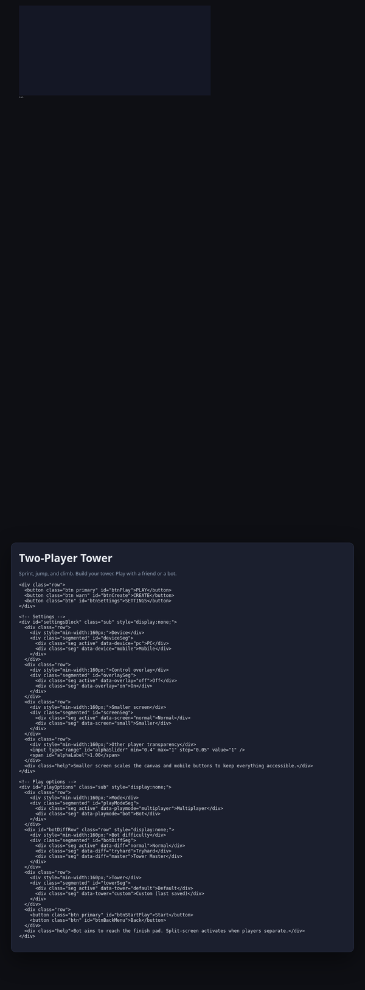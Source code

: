 <!DOCTYPE html>
<html lang="en">
<head>
  <meta charset="UTF-8" />
  <title>Tower Platformer — Full Updated Build</title>
  <style>
    :root {
      --bg: #0e0f14;
      --canvas: #141725;
      --panel: #1b1f2e;
      --border: #2a3147;
      --text: #e9edf3;
      --muted: #94a3b8;
      --accent: #4ab3ed;
      --accent2: #e4b423;
      --danger: #c63e3e;
      --ok: #27c39f;
      --mc-size: 84px; /* mobile control default size */

      /* Responsive tuning variables */
      --canvas-scale: 1;
      --canvas-shift-x: 0px;
      --ui-scale: 1;
      --menu-scale: 1;
      --menu-offset-x: 0px;
      --toolbar-scale: 1;
      --hint-scale: 1;
      --font-scale: 1;
      --btn-scale: 1;
      --panel-width: 860px;
    }
    html, body {
      margin:0; height:100%;
      background:var(--bg); color:var(--text);
      font-family: ui-sans-serif, system-ui, -apple-system, Segoe UI, Roboto, Arial;
      overflow:hidden;
    }
    canvas {
      display:block; margin:0 auto; background:var(--canvas);
      transition: transform 0.2s ease;
      transform-origin: center top;
      transform: translateX(var(--canvas-shift-x)) scale(var(--canvas-scale));
    }

    /* UI layers */
    .ui-layer { position:fixed; inset:0; display:grid; place-items:center; pointer-events:none; }
    .panel {
      pointer-events:auto; background:var(--panel); border:1px solid var(--border); border-radius:12px; padding:20px;
      width:var(--panel-width); max-width:calc(100% - 40px); box-shadow:0 20px 60px rgba(0,0,0,0.45);
      max-height: 80vh; overflow-y: auto; /* scrolling */
      transform: scale(var(--menu-scale));
      transform-origin: top left;
      margin-left: var(--menu-offset-x);
    }
    .panel h1 { margin:0 0 8px 0; transform: scale(var(--font-scale)); transform-origin: left top; }
    .row { display:flex; gap:12px; align-items:center; margin:12px 0; flex-wrap: wrap; transform: scale(var(--ui-scale)); transform-origin: left top; }
    .btn {
      background:#222637; border:1px solid var(--border); color:var(--text);
      border-radius:10px; padding:12px 14px; font-weight:600; cursor:pointer;
      transform: scale(var(--btn-scale)); transform-origin: left top;
    }
    .btn:hover { background:#2a3147; }
    .btn.primary { background:linear-gradient(180deg,#2a91c7,#1f78aa); border-color:#2a91c7; }
    .btn.warn { background:linear-gradient(180deg,#b7561f,#9d430f); border-color:#b7561f; }
    .btn.danger { background:linear-gradient(180deg,#c63e3e,#a93131); border-color:#c63e3e; }
    .segmented { display:flex; gap:8px; flex-wrap:wrap; }
    .seg { background:#222637; border:1px solid var(--border); color:var(--text); padding:10px 12px; border-radius:8px; cursor:pointer; }
    .seg.active { background:#2a3147; border-color:#3b4767; }
    .segmented.disabled .seg { opacity: 0.5; pointer-events: none; }
    .sub { margin-top:14px; padding-top:14px; border-top:1px solid #252a3a; }
    .help { color:var(--muted); font-size:13px; transform: scale(var(--font-scale)); transform-origin: left top; }

    /* Editor toolbar */
    .toolbar {
      position:fixed; left:16px; top:16px; display:flex; gap:8px; background:#141725cc; border:1px solid #242a3c;
      border-radius:10px; padding:8px; z-index:10; backdrop-filter: blur(4px);
      transform: scale(var(--toolbar-scale));
      transform-origin: left top;
      margin-left: var(--menu-offset-x);
    }
    .tool { background:#222637; border:1px solid var(--border); color:#d7deea; padding:8px 12px; border-radius:8px; cursor:pointer; }
    .tool.active { background:#2a3147; border-color:#3b4767; }
    .hint {
      position:fixed; right:16px; top:16px; background:#141725cc; color:#cfe2ff; border:1px solid #242a3c;
      padding:8px 12px; border-radius:10px; backdrop-filter: blur(4px); pointer-events:none; z-index:10;
      transform: scale(var(--hint-scale));
      transform-origin: right top;
    }

    /* Mobile controls */
    .mobile-controls { position:fixed; inset:0; pointer-events:none; }
    .mc-btn {
      position:absolute; width:var(--mc-size); height:var(--mc-size); border-radius:50%;
      background: radial-gradient(circle at 30% 30%, #2a3147, #181b26 60%);
      border:1px solid #3b4767; box-shadow: inset 0 6px 12px rgba(0,0,0,0.4), 0 2px 8px rgba(0,0,0,0.4);
      pointer-events:auto; display:flex; align-items:center; justify-content:center; color:#cfe2ff; font-weight:700; font-size:24px;
      user-select:none;
    }
    .mc-btn:active { filter:brightness(1.2); }

    /* Mobile-small layout nudges */
    body.mobile-small .ui-layer { place-items: start; }
    body.mobile-small .panel { margin-left: 12px; }
    body.mobile-small .toolbar { left: 8px; }
  </style>
</head>
<body>
<canvas id="gameCanvas" width="1024" height="480"></canvas>

<!-- Menu -->
<div class="ui-layer" id="menuLayer">
  <div class="panel">
    <h1>Two-Player Tower</h1>
    <p class="help">Sprint, jump, and climb. Build your tower. Play with a friend or a bot.</p>

    <div class="row">
      <button class="btn primary" id="btnPlay">PLAY</button>
      <button class="btn warn" id="btnCreate">CREATE</button>
      <button class="btn" id="btnSettings">SETTINGS</button>
    </div>

    <!-- Settings -->
    <div id="settingsBlock" class="sub" style="display:none;">
      <div class="row">
        <div style="min-width:160px;">Device</div>
        <div class="segmented" id="deviceSeg">
          <div class="seg active" data-device="pc">PC</div>
          <div class="seg" data-device="mobile">Mobile</div>
        </div>
      </div>
      <div class="row">
        <div style="min-width:160px;">Control overlay</div>
        <div class="segmented" id="overlaySeg">
          <div class="seg active" data-overlay="off">Off</div>
          <div class="seg" data-overlay="on">On</div>
        </div>
      </div>
      <div class="row">
        <div style="min-width:160px;">Smaller screen</div>
        <div class="segmented" id="screenSeg">
          <div class="seg active" data-screen="normal">Normal</div>
          <div class="seg" data-screen="small">Smaller</div>
        </div>
      </div>
      <div class="row">
        <div style="min-width:160px;">Other player transparency</div>
        <input type="range" id="alphaSlider" min="0.4" max="1" step="0.05" value="1" />
        <span id="alphaLabel">1.00</span>
      </div>
      <div class="help">Smaller screen scales the canvas and mobile buttons to keep everything accessible.</div>
    </div>

    <!-- Play options -->
    <div id="playOptions" class="sub" style="display:none;">
      <div class="row">
        <div style="min-width:160px;">Mode</div>
        <div class="segmented" id="playModeSeg">
          <div class="seg active" data-playmode="multiplayer">Multiplayer</div>
          <div class="seg" data-playmode="bot">Bot</div>
        </div>
      </div>
      <div id="botDiffRow" class="row" style="display:none;">
        <div style="min-width:160px;">Bot difficulty</div>
        <div class="segmented" id="botDiffSeg">
          <div class="seg active" data-diff="normal">Normal</div>
          <div class="seg" data-diff="tryhard">Tryhard</div>
          <div class="seg" data-diff="master">Tower Master</div>
        </div>
      </div>
      <div class="row">
        <div style="min-width:160px;">Tower</div>
        <div class="segmented" id="towerSeg">
          <div class="seg active" data-tower="default">Default</div>
          <div class="seg" data-tower="custom">Custom (last saved)</div>
        </div>
      </div>
      <div class="row">
        <button class="btn primary" id="btnStartPlay">Start</button>
        <button class="btn" id="btnBackMenu">Back</button>
      </div>
      <div class="help">Bot aims to reach the finish pad. Split-screen activates when players separate.</div>
    </div>
  </div>
</div>

<!-- Editor toolbar -->
<div class="toolbar" id="editorToolbar" style="display:none;">
  <div class="tool active" data-tool="platform">Platform</div>
  <div class="tool" data-tool="hazard">Hazard</div>
  <div class="tool" data-tool="collectible">Gem</div>
  <div class="tool" data-tool="checkpoint">Checkpoint</div>
  <div class="tool" id="gridSnapBtn">Snap: 20</div>
  <div class="tool" id="playtestBtn">Playtest</div>
  <div class="tool" id="clearBtn">Clear</div>
  <div class="tool" id="saveBtn">Save</div>
  <div class="tool" id="loadBtn">Load</div>
  <div class="tool danger" id="exitCreateBtn">Exit</div>
</div>
<div class="hint" id="editorHint" style="display:none;">Create: place with click, move with drag. WASD to pan. Spawn and Finish pad are movable.</div>

<!-- Mobile controls -->
<div class="mobile-controls" id="mobileControls" style="display:none;">
  <!-- Player 1 left side -->
  <div class="mc-btn" id="mcP1Left" style="left: 26px; bottom: 28px;">◀</div>
  <div class="mc-btn" id="mcP1Right" style="left: calc(26px + var(--mc-size) + 16px); bottom: 28px;">▶</div>
  <div class="mc-btn" id="mcP1Jump" style="left: calc(26px + var(--mc-size)/2 + 8px); bottom: calc(28px + var(--mc-size) + 18px);">⤒</div>
  <!-- Player 2 right side -->
  <div class="mc-btn" id="mcP2Left" style="right: calc(26px + var(--mc-size) + 16px); bottom: 28px;">◀</div>
  <div class="mc-btn" id="mcP2Right" style="right: 26px; bottom: 28px;">▶</div>
  <div class="mc-btn" id="mcP2Jump" style="right: calc(26px + var(--mc-size)/2 + 8px); bottom: calc(28px + var(--mc-size) + 18px);">⤒</div>
  <!-- Create-only down button -->
  <div class="mc-btn" id="mcCreateDown" style="left: calc(26px + var(--mc-size)*2 + 48px); bottom: 28px; display:none;">▼</div>
</div>

<script>
/* ==== CONFIG ==== */
const CANVAS_WIDTH = 1024;
const CANVAS_HEIGHT = 480;
const VIEW_WIDTH = CANVAS_WIDTH / 2;
const VIEW_HEIGHT = CANVAS_HEIGHT;
const WORLD_WIDTH = 1600;
const WORLD_HEIGHT = 2400;
const SPLIT_DISTANCE = 480;
const MERGE_DISTANCE = 360;

/* ==== STATE ==== */
let mode = "menu"; // "menu" | "play" | "create" | "playtest"
let deviceType = "pc"; // "pc" | "mobile"
let overlayEnabled = false;
let screenMode = "normal"; // "normal" | "small"
let playMode = "multiplayer"; // "multiplayer" | "bot"
let botDifficulty = "normal"; // "normal" | "tryhard" | "master"
let towerSelection = "default"; // "default" | "custom"
let currentSplitMode = "merged";
let gridSnap = 20;
let otherAlpha = 1.0; // transparency for other player/bot

/* Mobile-small gameplay tuning */
function getGameplayTuning() {
  const mobileSmall = (deviceType === "mobile" && screenMode === "small");
  return {
    speedMult: mobileSmall ? 1.18 : 1.0,
    jumpVelocity: mobileSmall ? -15.8 : -14.2,
    botReachX: mobileSmall ? { normal: 170, tryhard: 210, master: 230 } : { normal: 140, tryhard: 180, master: 200 },
    botReachY: mobileSmall ? { normal: 130, tryhard: 150, master: 170 } : { normal: 110, tryhard: 130, master: 150 }
  };
}

/* ==== INPUT ==== */
const keys = {};
window.addEventListener("keydown", e => keys[e.code] = true);
window.addEventListener("keyup", e => keys[e.code] = false);

/* ==== UI HOOKUP ==== */
const menuLayer = document.getElementById("menuLayer");
const btnPlay = document.getElementById("btnPlay");
const btnSettings = document.getElementById("btnSettings");
const btnCreate = document.getElementById("btnCreate");
const settingsBlock = document.getElementById("settingsBlock");
const playOptions = document.getElementById("playOptions");
const btnStartPlay = document.getElementById("btnStartPlay");
const btnBackMenu = document.getElementById("btnBackMenu");
const alphaSlider = document.getElementById("alphaSlider");
const alphaLabel = document.getElementById("alphaLabel");

function segmentedInit(segEl, value, attr, onChange) {
  [...segEl.children].forEach(ch => {
    ch.classList.toggle("active", ch.getAttribute(attr) === value);
    ch.addEventListener("click", () => {
      [...segEl.children].forEach(n => n.classList.remove("active"));
      ch.classList.add("active");
      onChange(ch.getAttribute(attr));
      syncMobileControls();
      applyScreenScale();
    });
  });
}
const deviceSeg = document.getElementById("deviceSeg");
const overlaySeg = document.getElementById("overlaySeg");
const screenSeg = document.getElementById("screenSeg");
const playModeSeg = document.getElementById("playModeSeg");
const botDiffSeg = document.getElementById("botDiffSeg");
const botDiffRow = document.getElementById("botDiffRow");
const towerSeg = document.getElementById("towerSeg");

segmentedInit(deviceSeg, deviceType, "data-device", v => {
  deviceType = v;
  // Control overlay only available on mobile
  const overlayContainer = document.getElementById("overlaySeg");
  if (deviceType === "mobile") {
    overlayContainer.classList.remove("disabled");
  } else {
    overlayEnabled = false;
    [...overlayContainer.children].forEach(n => n.classList.remove("active"));
    overlayContainer.querySelector('[data-overlay="off"]').classList.add("active");
    overlayContainer.classList.add("disabled");
  }
});
segmentedInit(overlaySeg, overlayEnabled ? "on" : "off", "data-overlay", v => overlayEnabled = (v === "on"));
segmentedInit(screenSeg, screenMode, "data-screen", v => { screenMode = v; applyScreenScale(); });
segmentedInit(playModeSeg, playMode, "data-playmode", v => { playMode = v; botDiffRow.style.display = (playMode === "bot") ? "flex" : "none"; });
segmentedInit(botDiffSeg, botDifficulty, "data-diff", v => botDifficulty = v);
segmentedInit(towerSeg, towerSelection, "data-tower", v => towerSelection = v);

alphaSlider.addEventListener("input", () => {
  otherAlpha = parseFloat(alphaSlider.value);
  alphaLabel.textContent = otherAlpha.toFixed(2);
});

btnPlay.addEventListener("click", () => {
  playOptions.style.display = "block";
  settingsBlock.style.display = "none";
  botDiffRow.style.display = (playMode === "bot") ? "flex" : "none";
});
btnBackMenu.addEventListener("click", () => {
  playOptions.style.display = "none";
});
btnSettings.addEventListener("click", () => {
  settingsBlock.style.display = settingsBlock.style.display === "none" ? "block" : "none";
  playOptions.style.display = "none";
});
btnStartPlay.addEventListener("click", () => {
  loadActiveLevel(towerSelection);
  mode = "play";
  menuLayer.style.display = "none";
  editorToolbar.style.display = "none";
  editorHint.style.display = "none";
  resetPlayersToSpawn();
  syncMobileControls();
});
btnCreate.addEventListener("click", () => {
  startCreateFresh();
});

/* ==== MOBILE CONTROLS ==== */
const mcLayer = document.getElementById("mobileControls");
function bindPress(btn, codes) {
  const down = e => { e.preventDefault(); codes.forEach(code => keys[code] = true); };
  const up = e => { e.preventDefault(); codes.forEach(code => keys[code] = false); };
  btn.addEventListener("touchstart", down, { passive:false });
  btn.addEventListener("touchend", up, { passive:false });
  btn.addEventListener("mousedown", down);
  window.addEventListener("mouseup", up);
}
bindPress(document.getElementById("mcP1Left"), ["KeyA"]);
bindPress(document.getElementById("mcP1Right"), ["KeyD"]);
bindPress(document.getElementById("mcP1Jump"), ["KeyW"]);
bindPress(document.getElementById("mcP2Left"), ["ArrowLeft"]);
bindPress(document.getElementById("mcP2Right"), ["ArrowRight"]);
bindPress(document.getElementById("mcP2Jump"), ["ArrowUp"]);
bindPress(document.getElementById("mcCreateDown"), ["KeyS"]); // create-only down

function syncMobileControls() {
  const isMobile = (deviceType === "mobile");
  const showLayer = (isMobile && overlayEnabled && mode !== "menu");
  mcLayer.style.display = showLayer ? "block" : "none";
  // Create-only down button visibility
  const downBtn = document.getElementById("mcCreateDown");
  downBtn.style.display = (showLayer && mode === "create") ? "block" : "none";
}

/* Enhanced screen scaling logic per device and mode */
function applyScreenScale() {
  const root = document.documentElement;
  const body = document.body;
  const mobile = (deviceType === "mobile");
  const small = (screenMode === "small");

  // Defaults
  root.style.setProperty("--canvas-scale", "1");
  root.style.setProperty("--mc-size", "84px");
  root.style.setProperty("--canvas-shift-x", "0px");
  root.style.setProperty("--ui-scale", "1");
  root.style.setProperty("--menu-scale", "1");
  root.style.setProperty("--toolbar-scale", "1");
  root.style.setProperty("--hint-scale", "1");
  root.style.setProperty("--font-scale", "1");
  root.style.setProperty("--btn-scale", "1");
  root.style.setProperty("--panel-width", "860px");
  root.style.setProperty("--menu-offset-x", "0px");
  body.classList.remove("mobile-small");

  if (!mobile && small) {
    // PC smaller: same as before
    root.style.setProperty("--canvas-scale", "0.85");
    root.style.setProperty("--mc-size", "84px");
  } else if (mobile && !small) {
    // Mobile normal
    root.style.setProperty("--canvas-scale", "1");
    root.style.setProperty("--mc-size", "78px");
    root.style.setProperty("--ui-scale", "0.95");
    root.style.setProperty("--panel-width", "820px");
    root.style.setProperty("--menu-offset-x", "-10px");
    root.style.setProperty("--canvas-shift-x", "-100px"); // nudge gameplay left
    root.style.setProperty("--toolbar-scale", "0.90");
    root.style.setProperty("--hint-scale", "0.92");
  } else if (mobile && small) {
    // Mobile smaller: aggressive scaling + UI compaction + left shift
    body.classList.add("mobile-small");
    root.style.setProperty("--canvas-scale", "0.66");
    root.style.setProperty("--mc-size", "48px");
    root.style.setProperty("--ui-scale", "0.78");
    root.style.setProperty("--menu-scale", "0.82");
    root.style.setProperty("--toolbar-scale", "0.75");
    root.style.setProperty("--hint-scale", "0.80");
    root.style.setProperty("--font-scale", "0.88");
    root.style.setProperty("--btn-scale", "0.88");
    root.style.setProperty("--panel-width", "740px");
    root.style.setProperty("--menu-offset-x", "-32px");
    root.style.setProperty("--canvas-shift-x", "-180px"); // push gameplay far left for better reachability
  }
}

/* ==== UTILS ==== */
function clamp(val, min, max) { return Math.max(min, Math.min(val, max)); }
function rectsCollide(a, b) {
  return (a.x < b.x + b.width && a.x + a.width > b.x && a.y < b.y + b.height && a.y + a.height > b.y);
}
function snap(v, s) { return s ? Math.round(v / s) * s : v; }

/* ==== PLAYER ==== */
class Player {
  constructor(x, y, color, controls) {
    this.x = x; this.y = y; this.width = 36; this.height = 48;
    this.color = color; this.vx = 0; this.vy = 0;
    this.baseSpeed = 5.2; this.baseJumpVelocity = -14.2; this.gravity = 0.8; this.maxFall = 18;
    this.onGround = false; this.controls = controls; this.dead = false;
    this.isBot = false;
    this.lastSafe = { x, y }; // for backtracking
    this.stuckTimer = 0;
  }
  get rect() { return { x: this.x, y: this.y, width: this.width, height: this.height }; }
  update(platforms, hazards) {
    const tune = getGameplayTuning();
    const speed = this.baseSpeed * tune.speedMult;
    const jumpV = tune.jumpVelocity;

    if (this.isBot) this.botLogic(platforms, hazards, tune);
    else {
      let move = 0;
      if (keys[this.controls.left]) move -= 1;
      if (keys[this.controls.right]) move += 1;
      this.vx = move * speed;
      if (this.onGround && keys[this.controls.jump]) {
        this.vy = jumpV; this.onGround = false;
      }
    }
    this.vy += this.gravity;
    if (this.vy > this.maxFall) this.vy = this.maxFall;

    // Horizontal
    this.x += this.vx;
    for (const p of platforms) {
      if (rectsCollide(this.rect, p)) {
        if (this.vx > 0) this.x = p.x - this.width;
        else if (this.vx < 0) this.x = p.x + p.width;
      }
    }

    // Vertical
    const prevY = this.y;
    this.y += this.vy;
    const wasOnGround = this.onGround;
    this.onGround = false;
    for (const p of platforms) {
      if (rectsCollide(this.rect, p)) {
        if (this.vy > 0) { this.y = p.y - this.height; this.vy = 0; this.onGround = true; }
        else if (this.vy < 0) { this.y = p.y + p.height; this.vy = 0; }
      }
    }

    // Hazards kill independently
    for (const h of hazards) if (rectsCollide(this.rect, h)) this.dead = true;

    // Update last safe standing spot
    if (this.onGround) this.lastSafe = { x: this.x, y: this.y };

    // World bounds
    if (this.y > WORLD_HEIGHT) this.dead = true;

    // Detect stuck (not moving vertically while pushing wall)
    if (Math.abs(this.vx) > 0.1 && Math.abs(this.y - prevY) < 0.01 && !this.onGround) this.stuckTimer++;
    else this.stuckTimer = 0;
  }
  botLogic(platforms, hazards, tune) {
    const cfg = {
      speedScale: (botDifficulty === "normal" ? 0.95 : botDifficulty === "tryhard" ? 1.15 : 1.3),
      jumpBias: (botDifficulty === "normal" ? 0.02 : botDifficulty === "tryhard" ? 0.06 : 0.12),
      perfectTiming: (botDifficulty === "master")
    };
    const goalX = finishPad.x + finishPad.width / 2;
    const dx = goalX - (this.x + this.width / 2);
    let dir = Math.sign(dx);

    // Sense ground under feet
    const feetY = this.y + this.height + 2;
    let ground = null;
    for (const p of platforms) {
      if (feetY >= p.y - 2 && feetY <= p.y + 10 && this.x + this.width/2 >= p.x && this.x + this.width/2 <= p.x + p.width) {
        ground = p; break;
      }
    }

    // If falling or dead, backtrack to last safe
    if (!this.onGround && this.vy > 10) {
      dir = Math.sign(this.lastSafe.x - this.x);
    }

    // Lookahead ray to avoid hazards and detect edges
    const aheadX = this.x + (dir > 0 ? this.width + 8 : -8);
    const frontRect = { x: aheadX, y: this.y + this.height - 6, width: 12, height: 12 };
    const hazardAhead = hazards.some(h => rectsCollide(frontRect, h));
    const nearEdge = ground ? ((dir > 0 && aheadX > ground.x + ground.width - 10) || (dir < 0 && aheadX < ground.x + 10)) : true;

    // Jump window influenced by mobile small tuning
    const reachXMap = tune.botReachX;
    const reachYMap = tune.botReachY;
    const jumpReachX = reachXMap[botDifficulty];
    const jumpReachY = reachYMap[botDifficulty];

    let candidate = null;
    for (const p of platforms) {
      const withinX = (dir > 0)
        ? (p.x <= aheadX + jumpReachX && p.x + p.width >= aheadX)
        : (p.x <= aheadX && p.x + p.width >= aheadX - jumpReachX);
      const aboveOrLevel = (p.y + p.height <= this.y + this.height + 12);
      const withinY = (this.y - p.y) <= jumpReachY + 40;
      if (withinX && aboveOrLevel && withinY) { candidate = p; break; }
    }

    this.vx = dir * (this.baseSpeed * tune.speedMult) * cfg.speedScale;

    const needJump = nearEdge || hazardAhead || !!candidate;
    const randomJump = Math.random() < cfg.jumpBias;
    const shouldJump = this.onGround && (needJump || randomJump);

    if (cfg.perfectTiming && this.onGround) {
      const edgeThreshold = 6;
      const atEdge = ground && (
        (dir > 0 && (ground.x + ground.width - (this.x + this.width)) < edgeThreshold) ||
        (dir < 0 && (this.x - ground.x) < edgeThreshold)
      );
      const hazardClose = hazards.some(h => {
        const ahead = dir > 0 ? (h.x - (this.x + this.width)) : ((this.x) - (h.x + h.width));
        const sameLevel = Math.abs((h.y) - (this.y + this.height)) < 16;
        return ahead > 0 && ahead < 24 && sameLevel;
      });
      if (atEdge || hazardClose || candidate) {
        this.vy = tune.jumpVelocity; this.onGround = false;
      }
    } else if (shouldJump) {
      this.vy = tune.jumpVelocity; this.onGround = false;
    }

    if (this.stuckTimer > 20 && this.onGround) {
      dir = -dir; this.vx = dir * (this.baseSpeed * tune.speedMult) * (cfg.speedScale * 0.8);
      if (Math.random() < 0.5) { this.vy = tune.jumpVelocity; this.onGround = false; }
      this.stuckTimer = 0;
    }
  }
  draw(ctx, alpha = 1.0) {
    ctx.save();
    ctx.globalAlpha = alpha;
    const grd = ctx.createLinearGradient(this.x, this.y, this.x, this.y + this.height);
    grd.addColorStop(0, this.color); grd.addColorStop(1, "#0c0f14");
    ctx.fillStyle = grd; ctx.strokeStyle = "#0a0d12"; ctx.lineWidth = 2;
    ctx.fillRect(this.x, this.y, this.width, this.height);
    ctx.strokeRect(this.x+0.5, this.y+0.5, this.width-1, this.height-1);
    // Eyes
    ctx.fillStyle = "#fff";
    ctx.fillRect(this.x + 7, this.y + 12, 8, 8);
    ctx.fillRect(this.x + 21, this.y + 12, 8, 8);
    ctx.fillStyle = "#364a63";
    ctx.fillRect(this.x + 10, this.y + 16, 3, 3);
    ctx.fillRect(this.x + 24, this.y + 16, 3, 3);
    ctx.restore();
  }
}

/* ==== WORLD (DEFAULT: REACHABLE FLOORS) ==== */
const persistentFloor = { x: 0, y: 2350, width: 1600, height: 50, floor: true };
const defaultSpawn = { x: 100, y: 2302, width: 28, height: 32 }; // sits on floor (floor.y - player.height)
const defaultFinishPad = { x: 1480, y: 540, width: 100, height: 24 }; // finish pad at top

const defaultPlatforms = [
  { ...persistentFloor },
  // Floor 1: gentle staircase (vertical delta ~80)
  { x: 160, y: 2220, width: 180, height: 20, floorColor: 1 },
  { x: 360, y: 2140, width: 160, height: 20, floorColor: 1 },
  { x: 560, y: 2060, width: 160, height: 20, floorColor: 1 },
  { x: 760, y: 1980, width: 160, height: 20, floorColor: 1 },
  { x: 960, y: 1900, width: 160, height: 20, floorColor: 1 },

  // Floor 2: a bit harder
  { x: 240, y: 1780, width: 180, height: 20, floorColor: 2 },
  { x: 470, y: 1700, width: 160, height: 20, floorColor: 2 },
  { x: 720, y: 1620, width: 160, height: 20, floorColor: 2 },
  { x: 980, y: 1540, width: 160, height: 20, floorColor: 2 },
  { x: 1240, y: 1460, width: 160, height: 20, floorColor: 2 },

  // Floor 3: tighter gaps, still jumpable (~100 up)
  { x: 300, y: 1340, width: 180, height: 20, floorColor: 1 },
  { x: 560, y: 1240, width: 160, height: 20, floorColor: 1 },
  { x: 820, y: 1140, width: 160, height: 20, floorColor: 1 },
  { x: 1080, y: 1040, width: 160, height: 20, floorColor: 1 },

  // Floor 4: nearing top
  { x: 380, y: 920, width: 180, height: 20, floorColor: 2 },
  { x: 660, y: 820, width: 160, height: 20, floorColor: 2 },
  { x: 940, y: 720, width: 160, height: 20, floorColor: 2 },
  { x: 1220, y: 620, width: 160, height: 20, floorColor: 2 },
];
const defaultHazards = [
  { x: 520, y: 2335, width: 40, height: 15 },
  { x: 900, y: 1975, width: 40, height: 15 },
  { x: 1040, y: 1535, width: 40, height: 15 },
  { x: 1200, y: 1095, width: 40, height: 15 },
];
const defaultCollectibles = [
  { x: 180, y: 2190, width: 20, height: 20 },
  { x: 580, y: 2050, width: 20, height: 20 },
  { x: 980, y: 1890, width: 20, height: 20 },
  { x: 740, y: 1610, width: 20, height: 20 },
  { x: 860, y: 1130, width: 20, height: 20 },
];
const defaultCheckpoints = [
  { x: 580, y: 2050, width: 24, height: 28 },
  { x: 980, y: 1890, width: 24, height: 28 },
  { x: 740, y: 1610, width: 24, height: 28 },
  { x: 860, y: 1130, width: 24, height: 28 },
];

/* ==== ACTIVE LEVEL ==== */
let platforms = [];
let hazards = [];
let collectibles = [];
let checkpoints = [];
let spawnMarker = { ...defaultSpawn };
let finishPad = { ...defaultFinishPad };

function ensureFloor() {
  const hasFloor = platforms.some(p => p.x === persistentFloor.x && p.y === persistentFloor.y && p.width === persistentFloor.width && p.height === persistentFloor.height);
  if (!hasFloor) platforms.unshift({ ...persistentFloor });
}
function clampSpawnToFloor() {
  // Always keep spawn on top of floor
  spawnMarker.x = clamp(spawnMarker.x, 0, WORLD_WIDTH - spawnMarker.width);
  spawnMarker.y = persistentFloor.y - 48; // player height
}
function setDefaultLevel() {
  platforms = JSON.parse(JSON.stringify(defaultPlatforms));
  hazards = JSON.parse(JSON.stringify(defaultHazards));
  collectibles = JSON.parse(JSON.stringify(defaultCollectibles));
  checkpoints = JSON.parse(JSON.stringify(defaultCheckpoints));
  spawnMarker = { ...defaultSpawn };
  finishPad = { ...defaultFinishPad };
  ensureFloor();
  clampSpawnToFloor();
}
function setCustomLevelFromStorage() {
  const data = localStorage.getItem("towerLevel");
  if (data) {
    const parsed = JSON.parse(data);
    platforms = parsed.platforms || [ { ...persistentFloor } ];
    hazards = parsed.hazards || [];
    collectibles = parsed.collectibles || [];
    checkpoints = parsed.checkpoints || [];
    spawnMarker = parsed.spawnMarker || { ...defaultSpawn };
    finishPad = parsed.finishPad || { ...defaultFinishPad };
    ensureFloor();
    clampSpawnToFloor();
  } else {
    setDefaultLevel();
  }
}
function loadActiveLevel(selection) {
  if (selection === "custom") setCustomLevelFromStorage();
  else setDefaultLevel();
}

/* ==== DRAWING ==== */
const canvas = document.getElementById("gameCanvas");
const ctx = canvas.getContext("2d");

function drawPlatform(ctx, p) {
  ctx.save();
  const base1 = p.floorColor === 2 ? "#51576a" : "#6d7b91";
  const base2 = p.floorColor === 2 ? "#34394a" : "#393f52";
  const g = ctx.createLinearGradient(p.x, p.y, p.x, p.y + p.height);
  g.addColorStop(0, p.floor ? "#555" : base1);
  g.addColorStop(1, p.floor ? "#333" : base2);
  ctx.fillStyle = g;
  ctx.fillRect(p.x, p.y, p.width, p.height);
  ctx.strokeStyle = "#2a3147";
  ctx.strokeRect(p.x, p.y, p.width, p.height);
  ctx.restore();
}
function drawHazard(ctx, h) {
  ctx.save();
  const g = ctx.createLinearGradient(h.x, h.y, h.x, h.y + h.height);
  g.addColorStop(0, "#d44b4b"); g.addColorStop(1, "#8b2a2a");
  ctx.fillStyle = g;
  ctx.fillRect(h.x, h.y, h.width, h.height);
  ctx.strokeStyle = "#ffe5e5";
  ctx.beginPath();
  ctx.moveTo(h.x, h.y + h.height);
  ctx.lineTo(h.x + h.width / 2, h.y);
  ctx.lineTo(h.x + h.width, h.y + h.height);
  ctx.stroke();
  ctx.restore();
}
function drawCollectible(ctx, c) {
  ctx.save();
  ctx.beginPath();
  ctx.arc(c.x + c.width / 2, c.y + c.height / 2, 9, 0, 2 * Math.PI);
  const g = ctx.createRadialGradient(c.x + c.width / 2, c.y + c.height / 2, 3, c.x + c.width / 2, c.y + c.height / 2, 9);
  g.addColorStop(0, "#ffe57a"); g.addColorStop(1, "#caa541");
  ctx.fillStyle = g; ctx.fill();
  ctx.strokeStyle = "#f8d98f"; ctx.lineWidth = 2; ctx.stroke();
  ctx.restore();
}
function drawCheckpoint(ctx, cp) {
  // Invisible in play; visible in create
  if (mode === "create") {
    ctx.save();
    const g = ctx.createLinearGradient(cp.x, cp.y, cp.x, cp.y + cp.height);
    g.addColorStop(0, "#5acef7"); g.addColorStop(1, "#2a88bf");
    ctx.fillStyle = g; ctx.fillRect(cp.x, cp.y, cp.width, cp.height);
    ctx.fillStyle = "#fff"; ctx.font = "bold 11px sans-serif"; ctx.fillText("✔", cp.x + 5, cp.y + 18);
    ctx.restore();
  }
}
function drawSpawnMarker(ctx, sp) {
  // Visible only in create mode
  if (mode === "create") {
    ctx.save();
    const g = ctx.createLinearGradient(sp.x, sp.y, sp.x, sp.y + sp.height);
    g.addColorStop(0, "#3aeeb4"); g.addColorStop(1, "#1aa57e");
    ctx.fillStyle = g;
    ctx.fillRect(sp.x, sp.y, sp.width, sp.height);
    ctx.fillStyle = "#062a22";
    ctx.font = "bold 11px sans-serif";
    ctx.fillText("SP", sp.x + 6, sp.y + 20);
    ctx.restore();
  }
}
function drawFinishPad(ctx, fp) {
  ctx.save();
  const g = ctx.createLinearGradient(fp.x, fp.y, fp.x, fp.y + fp.height);
  g.addColorStop(0, "#9bff9b"); g.addColorStop(1, "#2bbf57");
  ctx.fillStyle = g; ctx.fillRect(fp.x, fp.y, fp.width, fp.height);
  ctx.strokeStyle = "#0b4f2b"; ctx.strokeRect(fp.x, fp.y, fp.width, fp.height);
  ctx.restore();
}
function drawWorld(ctx) {
  for (const plat of platforms) drawPlatform(ctx, plat);
  for (const hazard of hazards) drawHazard(ctx, hazard);
  for (const c of collectibles) drawCollectible(ctx, c);
  for (const cp of checkpoints) drawCheckpoint(ctx, cp);
  drawFinishPad(ctx, finishPad);
  drawSpawnMarker(ctx, spawnMarker);
}

/* ==== CAMERA ==== */
function getSplitMode(p1, p2) {
  const dx = (p1.x + p1.width / 2) - (p2.x + p2.width / 2);
  const dy = (p1.y + p1.height / 2) - (p2.y + p2.height / 2);
  const dist = Math.hypot(dx, dy);
  if (dist > SPLIT_DISTANCE) return "split";
  else if (dist < MERGE_DISTANCE) return "merged";
  else return currentSplitMode;
}
function calcCamera(px, py) {
  let camX = Math.round(px - VIEW_WIDTH / 2);
  let camY = Math.round(py - VIEW_HEIGHT / 2);
  camX = clamp(camX, 0, WORLD_WIDTH - VIEW_WIDTH);
  camY = clamp(camY, 0, WORLD_HEIGHT - VIEW_HEIGHT);
  return [camX, camY];
}
function calcMergedCamera(p1, p2) {
  let mx = (p1.x + p1.width / 2 + p2.x + p2.width / 2) / 2;
  let my = (p1.y + p1.height / 2 + p2.y + p2.height / 2) / 2;
  return calcCamera(mx, my);
}

/* ==== PLAYERS ==== */
const player1 = new Player(defaultSpawn.x, defaultSpawn.y, "#23b4e4", { left: "KeyA", right: "KeyD", jump: "KeyW" });
const player2 = new Player(defaultSpawn.x + 60, defaultSpawn.y, "#e4b423", { left: "ArrowLeft", right: "ArrowRight", jump: "ArrowUp" });

function resetPlayersToSpawn() {
  player1.x = spawnMarker.x; player1.y = spawnMarker.y; player1.vx = 0; player1.vy = 0; player1.dead = false; player1.onGround = false;
  player2.x = spawnMarker.x + 60; player2.y = spawnMarker.y; player2.vx = 0; player2.vy = 0; player2.dead = false; player2.onGround = false;
  player2.isBot = (playMode === "bot");
}

/* ==== HUD ==== */
function drawHud(player, x, y, label) {
  ctx.save();
  ctx.globalAlpha = 0.88; ctx.fillStyle = "#111"; ctx.fillRect(x - 10, y - 28, 220, 48);
  ctx.globalAlpha = 1.0; ctx.fillStyle = "#fff"; ctx.font = "16px monospace";
  ctx.fillText(label + " X:" + Math.round(player.x) + " Y:" + Math.round(player.y), x, y);
  ctx.fillText("State: " + (player.dead ? "DEAD" : player.onGround ? "GROUND" : "AIR"), x, y + 22);
  ctx.restore();
}
function drawPlayHUD() {
  const isMobile = (deviceType === "mobile");
  const split = currentSplitMode === "split";
  // Default positions
  let p1x = 28, p1y = 36;
  let p2x = split ? (VIEW_WIDTH + 28) : 280, p2y = 36;
  const label2 = (playMode === "bot") ? ("BOT-" + botDifficulty.toUpperCase()) : "P2";
  if (isMobile && split) {
    // Vertical split: P2 top, P1 bottom
    p2x = 28; p2y = 28;
    p1x = 28; p1y = VIEW_HEIGHT - 52;
  }
  drawHud(player1, p1x, p1y, "P1");
  if (mode === "play") drawHud(player2, p2x, p2y, label2);
}

/* ==== EDITOR STATE & INPUT ==== */
const editorToolbar = document.getElementById("editorToolbar");
const editorHint = document.getElementById("editorHint");
let currentTool = "platform";
[...editorToolbar.querySelectorAll(".tool[data-tool]")].forEach(btn => {
  btn.addEventListener("click", () => {
    [...editorToolbar.querySelectorAll(".tool[data-tool]")].forEach(b => b.classList.remove("active"));
    btn.classList.add("active");
    currentTool = btn.getAttribute("data-tool");
  });
});
document.getElementById("gridSnapBtn").addEventListener("click", () => {
  gridSnap = (gridSnap === 20 ? 40 : gridSnap === 40 ? 0 : 20);
  document.getElementById("gridSnapBtn").textContent = "Snap: " + (gridSnap || "off");
});
document.getElementById("playtestBtn").addEventListener("click", () => {
  mode = "playtest";
  editorToolbar.style.display = "none";
  editorHint.style.display = "none";
  ensureFloor(); clampSpawnToFloor();
  syncMobileControls();
  // Single player only in playtest, independent of bot/multiplayer
  player2.dead = true; player2.isBot = false;
  player1.x = spawnMarker.x; player1.y = spawnMarker.y; player1.vx = 0; player1.vy = 0; player1.dead = false; player1.onGround = false;
});
document.getElementById("clearBtn").addEventListener("click", () => {
  // Fresh level: floor + spawn + finish pad
  platforms = [ { ...persistentFloor } ];
  hazards = []; collectibles = []; checkpoints = [];
  spawnMarker = { ...defaultSpawn }; clampSpawnToFloor();
  finishPad = { ...defaultFinishPad };
});
document.getElementById("saveBtn").addEventListener("click", () => {
  ensureFloor(); clampSpawnToFloor();
  localStorage.setItem("towerLevel", JSON.stringify({ platforms, hazards, collectibles, checkpoints, spawnMarker, finishPad }));
  [...towerSeg.children].forEach(n => n.classList.remove("active"));
  towerSeg.querySelector('[data-tower="custom"]').classList.add("active");
  towerSelection = "custom";
});
document.getElementById("loadBtn").addEventListener("click", () => { setCustomLevelFromStorage(); });
document.getElementById("exitCreateBtn").addEventListener("click", () => {
  mode = "menu"; menuLayer.style.display = "grid";
  editorToolbar.style.display = "none"; editorHint.style.display = "none";
  syncMobileControls();
});

let editorCamX = 0, editorCamY = 0; // pan camera in create mode
function startCreateFresh() {
  mode = "create";
  menuLayer.style.display = "none";
  editorToolbar.style.display = "flex";
  editorHint.style.display = "block";
  // Start fresh: floor + spawn + finish pad
  platforms = [ { ...persistentFloor } ];
  hazards = []; collectibles = []; checkpoints = [];
  spawnMarker = { ...defaultSpawn }; clampSpawnToFloor();
  finishPad = { ...defaultFinishPad };
  editorCamX = 0; editorCamY = 0;
  applyScreenScale(); // ensure toolbar/hint scales for mobile
  syncMobileControls();
}
function screenToWorld(sx, sy) {
  if (mode === "create") return [sx + editorCamX, sy + editorCamY];
  return [sx, sy];
}
// Create mode interactions: place & move (including spawn and finish pad)
let dragState = { dragging: false, obj: null, offsetX: 0, offsetY: 0, arr: null, index: -1 };
canvas.addEventListener("mousedown", e => {
  const rect = canvas.getBoundingClientRect();
  let [wx, wy] = screenToWorld(e.clientX - rect.left, e.clientY - rect.top);
  if (mode === "create") {
    // Hit-test spawn marker first
    if (wx >= spawnMarker.x && wx <= spawnMarker.x + spawnMarker.width &&
        wy >= spawnMarker.y && wy <= spawnMarker.y + spawnMarker.height) {
      dragState = { dragging: true, obj: spawnMarker, offsetX: wx - spawnMarker.x, offsetY: wy - spawnMarker.y, arr: null, index: -1 };
      return;
    }
    // Hit-test finish pad next
    if (wx >= finishPad.x && wx <= finishPad.x + finishPad.width &&
        wy >= finishPad.y && wy <= finishPad.y + finishPad.height) {
      dragState = { dragging: true, obj: finishPad, offsetX: wx - finishPad.x, offsetY: wy - finishPad.y, arr: null, index: -1 };
      return;
    }
    // Hit-test existing objects (skip persistent floor)
    const pools = [
      { arr: platforms, type: "platform" },
      { arr: hazards, type: "hazard" },
      { arr: collectibles, type: "collectible" },
      { arr: checkpoints, type: "checkpoint" },
    ];
    for (const pool of pools) {
      for (let i = pool.arr.length - 1; i >= 0; i--) {
        const o = pool.arr[i];
        if (o.floor) continue;
        if (wx >= o.x && wx <= o.x + o.width && wy >= o.y && wy <= o.y + o.height) {
          dragState = { dragging: true, obj: o, offsetX: wx - o.x, offsetY: wy - o.y, arr: pool.arr, index: i };
          return;
        }
      }
    }
    // Place new object
    wx = snap(wx, gridSnap); wy = snap(wy, gridSnap);
    if (currentTool === "platform") platforms.push({ x: wx, y: wy, width: 120, height: 20 });
    if (currentTool === "hazard") hazards.push({ x: wx, y: wy, width: 40, height: 15 });
    if (currentTool === "collectible") collectibles.push({ x: wx, y: wy, width: 20, height: 20 });
    if (currentTool === "checkpoint") checkpoints.push({ x: wx, y: wy, width: 24, height: 28 });
  }
});
canvas.addEventListener("mousemove", e => {
  if (!dragState.dragging) return;
  const rect = canvas.getBoundingClientRect();
  let [wx, wy] = screenToWorld(e.clientX - rect.left, e.clientY - rect.top);
  const nx = snap(wx - dragState.offsetX, gridSnap);
  const ny = snap(wy - dragState.offsetY, gridSnap);
  dragState.obj.x = nx; dragState.obj.y = ny;
  if (dragState.obj === spawnMarker) clampSpawnToFloor();
});
window.addEventListener("mouseup", () => { dragState.dragging = false; });
// Create mode camera pan: WASD keys
function updateEditorCamera() {
  const pan = 12;
  if (keys["KeyA"]) editorCamX = clamp(editorCamX - pan, 0, WORLD_WIDTH - CANVAS_WIDTH);
  if (keys["KeyD"]) editorCamX = clamp(editorCamX + pan, 0, WORLD_WIDTH - CANVAS_WIDTH);
  if (keys["KeyW"]) editorCamY = clamp(editorCamY - pan, 0, WORLD_HEIGHT - CANVAS_HEIGHT);
  if (keys["KeyS"]) editorCamY = clamp(editorCamY + pan, 0, WORLD_HEIGHT - CANVAS_HEIGHT);
}
/* ==== CREATE DRAW WRAPPER ==== */
function drawCreateView() {
  ctx.save();
  ctx.translate(-editorCamX, -editorCamY);
  drawWorld(ctx);
  ctx.restore();
}

/* ==== CAMERA LOGIC IN PLAY ==== */
function drawPlaySplitOrMerged() {
  const p2Active = (playMode === "multiplayer" || playMode === "bot");
  currentSplitMode = p2Active ? getSplitMode(player1, player2) : "merged";

  const isMobile = (deviceType === "mobile");

  if (p2Active && currentSplitMode === "split") {
    if (isMobile) {
      // Vertical split for mobile: P2 top, P1 bottom
      // Top view (P2)
      ctx.save();
      ctx.beginPath(); ctx.rect(0, 0, CANVAS_WIDTH, VIEW_HEIGHT / 2); ctx.clip();
      let [cx2, cy2] = calcCamera(player2.x + player2.width / 2, player2.y + player2.height / 2);
      // shift Y so camera aligns to top half
      ctx.translate(-cx2, -cy2);
      drawWorld(ctx); player2.draw(ctx); player1.draw(ctx, otherAlpha);
      ctx.restore();

      // Bottom view (P1)
      ctx.save();
      ctx.beginPath(); ctx.rect(0, VIEW_HEIGHT / 2, CANVAS_WIDTH, VIEW_HEIGHT / 2); ctx.clip();
      let [cx1, cy1] = calcCamera(player1.x + player1.width / 2, player1.y + player1.height / 2);
      ctx.translate(-cx1, -cy1 + VIEW_HEIGHT / 2); // move world down into bottom half
      drawWorld(ctx); player1.draw(ctx); player2.draw(ctx, otherAlpha);
      ctx.restore();

      // Divider line horizontal
      ctx.fillStyle = "#2a3147";
      ctx.fillRect(0, VIEW_HEIGHT / 2 - 2, CANVAS_WIDTH, 4);
    } else {
      // Desktop: horizontal split (left/right)
      // Left view (P1)
      ctx.save();
      ctx.beginPath(); ctx.rect(0, 0, VIEW_WIDTH, VIEW_HEIGHT); ctx.clip();
      let [cx1, cy1] = calcCamera(player1.x + player1.width / 2, player1.y + player1.height / 2);
      ctx.translate(-cx1, -cy1);
      drawWorld(ctx); player1.draw(ctx); player2.draw(ctx, otherAlpha);
      ctx.restore();

      // Divider
      ctx.strokeStyle = "#222"; ctx.lineWidth = 4;
      ctx.beginPath(); ctx.moveTo(VIEW_WIDTH, 0); ctx.lineTo(VIEW_WIDTH, VIEW_HEIGHT); ctx.stroke();

      // Right view (P2)
      ctx.save();
      ctx.beginPath(); ctx.rect(VIEW_WIDTH, 0, VIEW_WIDTH, VIEW_HEIGHT); ctx.clip();
      let [cx2, cy2] = calcCamera(player2.x + player2.width / 2, player2.y + player2.height / 2);
      ctx.translate(-cx2 + VIEW_WIDTH, -cy2);
      drawWorld(ctx); player2.draw(ctx, otherAlpha); player1.draw(ctx);
      ctx.restore();
    }
  } else {
    // Single view (merged or single player)
    ctx.save();
    let [cx, cy] = p2Active ? calcMergedCamera(player1, player2)
                            : calcCamera(player1.x + player1.width / 2, player1.y + player1.height / 2);
    ctx.translate(-cx, -cy);
    drawWorld(ctx);
    player1.draw(ctx);
    if (p2Active) player2.draw(ctx, otherAlpha);
    ctx.restore();
  }
}

/* ==== FINISH CHECK ==== */
function checkFinish() {
  const goalRect = finishPad;
  const p1Finished = rectsCollide(player1.rect, goalRect);
  const p2Finished = rectsCollide(player2.rect, goalRect);
  if (p1Finished || (playMode === "bot" && p2Finished)) {
    ctx.save();
    ctx.globalAlpha = 0.9;
    ctx.fillStyle = "#112";
    ctx.fillRect( CANVAS_WIDTH/2 - 160, 20, 320, 40 );
    ctx.fillStyle = "#9bff9b";
    ctx.font = "bold 20px monospace";
    ctx.fillText((p1Finished ? "Player" : "Bot") + " finished the tower!", CANVAS_WIDTH/2 - 150, 46);
    ctx.restore();
  }
}

/* ==== GAME LOOP ==== */
function gameLoop() {
  ctx.clearRect(0, 0, CANVAS_WIDTH, CANVAS_HEIGHT);

  if (mode === "play" || mode === "playtest") {
    const p2Active = (mode === "play" && (playMode === "multiplayer" || playMode === "bot"));
    // Independent death/respawn
    if (player1.dead) { player1.x = spawnMarker.x; player1.y = spawnMarker.y; player1.vx = 0; player1.vy = 0; player1.dead = false; player1.onGround = false; }
    if (p2Active && player2.dead) { player2.x = spawnMarker.x + 60; player2.y = spawnMarker.y; player2.vx = 0; player2.vy = 0; player2.dead = false; player2.onGround = false; }

    player1.update(platforms, hazards);
    if (p2Active) {
      player2.isBot = (playMode === "bot");
      player2.update(platforms, hazards);
    }

    drawPlaySplitOrMerged();
    drawPlayHUD();
    checkFinish();
  }

  if (mode === "create") {
    updateEditorCamera();
    drawCreateView();
  }

  requestAnimationFrame(gameLoop);
}

/* ==== STARTUP ==== */
setDefaultLevel();
menuLayer.style.display = "grid";

/* Initialize overlay control availability based on default device (PC) */
document.getElementById("overlaySeg").classList.add("disabled");
overlayEnabled = false;

syncMobileControls();
applyScreenScale();
resetPlayersToSpawn();
gameLoop();
</script>
</body>
</html>
```

